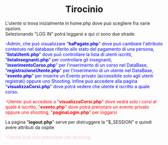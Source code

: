 <h1 align="center">Tirocinio</h1>
L'utente si trova inizialmente in home.php dove puó scegliere fra varie opzioni.<br>
Selezionando "LOG IN" potrá loggarsi e qui ci sono due strade:<br>
<p style="color:blue;"> -Admin, che puó visualizzare "<b>haPagato.php</b>" dove puó cambiare l'attributo contenuto nel database riferito allo stato del pagamento di una persona, "<b>listaUtenti.php</b>" dove puó controllare la lista di utenti iscritti, "<b>listaInsegnanti.php</b>" per controllare gli insegnanti, "<b>inserimentoCorso.php</b>" per l'inserimento di un corso nel DataBase, "<b>registrazioneUtente.php</b>" per l'inserimento di un utente nel DataBase, "<b>evento.php</b>" per inserire un Evento privato (accessibile solo agli utenti registrati) oppure uno Shooting. Infine puó accedere alla pagina "<b>visualizzaCorsi.php</b>" dove potrá vedere che utente é iscritto a quale corso.</p>
<p style="color:red;">-Utente: puó accedere a "<b>visualizzaCorsi.php</b>" dove vedrá solo i corsi al quale é iscritto, "<b>evento.php</b>" dove potrá prenotare un evento privato oppure uno shooting, "<b>paginaLogin.php</b>" per loggarsi</p>

La pagina "<b>logout.php</b>" serve per distruggere la "$\_SESSION" e quindi avere attributi da ospite
<p style="color:pink;">-Ospite: puó solo prenotare uno shooting
